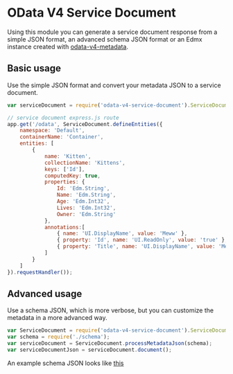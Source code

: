 # OData V4 Service Document

Using this module you can generate a service document response from a simple JSON format, an advanced schema JSON format or an Edmx instance created with [odata-v4-metadata](https://github.com/jaystack/odata-v4-metadata).

## Basic usage

Use the simple JSON format and convert your metadata JSON to a service document.

```javascript
var serviceDocument = require('odata-v4-service-document').ServiceDocument;

// service document express.js route
app.get('/odata', ServiceDocument.defineEntities({
    namespace: 'Default',
    containerName: 'Container',
    entities: [
        {
            name: 'Kitten',
            collectionName: 'Kittens',
            keys: ['Id'],
            computedKey: true,
            properties: {
                Id: 'Edm.String',
                Name: 'Edm.String',
                Age: 'Edm.Int32',
                Lives: 'Edm.Int32',
                Owner: 'Edm.String'
            },
            annotations:[
                { name: 'UI.DisplayName', value: 'Meww' },
                { property: 'Id', name: 'UI.ReadOnly', value: 'true' },
                { property: 'Title', name: 'UI.DisplayName', value: 'Meww Meww' },
            ]
        }
    ]
}).requestHandler());
```

## Advanced usage

Use a schema JSON, which is more verbose, but you can customize the metadata in a more advanced way.

```javascript
var ServiceDocument = require('odata-v4-service-document').ServiceDocument;
var schema = require('./schema');
var serviceDocument = ServiceDocument.processMetadataJson(schema);
var serviceDocumentJson = serviceDocument.document();
```


An example schema JSON looks like [this](https://raw.githubusercontent.com/jaystack/odata-v4-service-document/master/tests/schema2.json)

